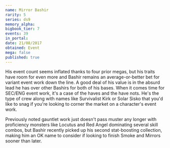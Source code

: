 ```yaml
---
name: Mirror Bashir
rarity: 5
series: ds9
memory_alpha:
bigbook_tier: 7
events: 39
in_portal:
date: 21/08/2017
obtained: Event
mega: false
published: true
---
```


His event count seems inflated thanks to four prior megas, but his traits have room for even more and Bashir remains an average-or-better bet for variant event work down the line. A good deal of his value is in the absurd lead he has over other Bashirs for both of his bases. When it comes time for SEC/ENG event work, it's a case of the haves and the have nots. He's the type of crew along with names like Survivalist Kirk or Solar Sisko that you'd like to snag if you're looking to corner the market on a character's event work.

Previously noted gauntlet work just doesn't pass muster any longer with proficiency monsters like Locutus and Red Angel dominating several skill combos, but Bashir recently picked up his second stat-boosting collection, making him an OK name to consider if looking to finish Smoke and Mirrors sooner than later.
